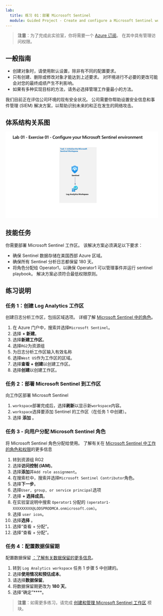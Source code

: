 ```yaml
---
lab:
  title: 练习 01：部署 Microsoft Sentinel
  module: Guided Project - Create and configure a Microsoft Sentinel workspace
---
```



>**注意**：为了完成此实验室，你将需要一个 [Azure 订阅](https://azure.microsoft.com/free/?azure-portal=true)。 在其中具有管理访问权限。

## 一般指南

- 创建对象时，请使用默认设置，除非有不同的配置要求。
- 只有创建、删除或修改对象才能达到上述要求。 对环境进行不必要的更改可能会对您的最终成绩产生不利影响。
- 如果有多种实现目标的方法，请务必选择管理工作量最小的方法。

我们目前正在评估公司环境的现有安全状况。 公司需要你帮助设置安全信息和事件管理 (SIEM) 解决方案，以帮助识别未来的和正在发生的网络攻击。

## 体系结构关系图

![日志分析工作区图。](../Media/apl-5001-lab-diagrams-01.png)

## 技能任务

你需要部署 Microsoft Sentinel 工作区。 该解决方案必须满足以下要求：

- 确保 Sentinel 数据存储在美国西部 Azure 区域。
- 确保所有 Sentinel 分析日志都保留 180 天。
- 将角色分配给 Operator1，以确保 Operator1 可以管理事件并运行 sentinel playbook。 解决方案必须符合最低权限原则。

## 练习说明

### 任务 1：创建 Log Analytics 工作区

创建日志分析工作区，包括区域选项。 详细了解 [Microsoft Sentinel 中的角色](https://learn.microsoft.com/azure/sentinel/quickstart-onboard)。

  1. 在 Azure 门户中，搜索并选择`Microsoft Sentinel`。
  1. 选择 **+ 新建**。
  1. 选择**新建工作区**。
  1. 选择`RG2`为资源组
  1. 为日志分析工作区输入有效名称
  1. 选择`West US`作为工作区的区域。
  1. 选择**查看 + 创建**以创建工作区。
  1. 选择**创建**以创建工作区。

### 任务 2：部署 Microsoft Sentinel 到工作区

向工作区部署 Microsoft Sentinel

  1. `workspace`部署完成后，选择**刷新**以显示新`workspace`内容。
  1. `workspace`选择要添加 Sentinel 的工作区（在任务 1 中创建）。
  1. 选择 **添加** 。

### 任务 3 - 向用户分配 Microsoft Sentinel 角色

将 Microsoft Sentinel 角色分配给使用。 了解有关在 [Microsoft Sentinel 中工作的角色和权限](https://learn.microsoft.com/azure/sentinel/roles)的更多信息

  1. 转到资源组 RG2
  1. 选择**访问控制 (IAM)**。
  1. 选择**添加**并`Add role assignment`。
  1. 在搜索栏中，搜索并选择`Microsoft Sentinel Contributor`角色。
  1. 选择**下一步**。
  1. 选择`User, group, or service principal`选项
  1. 选择 **+ 选择成员**。
  1. 在实验室说明中搜索 `Operator1` 分配的 `(operator1-XXXXXXXXX@LODSPRODMCA.onmicrosoft.com)`。
  1. 选择 `user icon`。
  1. 选择**选择**  。
  1. 选择“查看 + 分配”。
  1. 选择“查看 + 分配”。

### 任务 4：配置数据保留期

配置数据保留 [：了解有关数据保留的更多信息](https://learn.microsoft.com/azure/azure-monitor/logs/data-retention-archive)。

  1. 转到 `Log Analytics workspace` 任务 1 步骤 5 中创建的。
  1. 选择**使用情况和预估成本**。
  1. 请选择**数据保留**。
  1. 将数据保留期更改为 **180 天**。
  1. 选择“确定”****。

>**注意**：如需更多练习，请完成 [创建和管理 Microsoft Sentinel 工作区](https://learn.microsoft.com/training/modules/create-manage-azure-sentinel-workspaces/) 模块。

